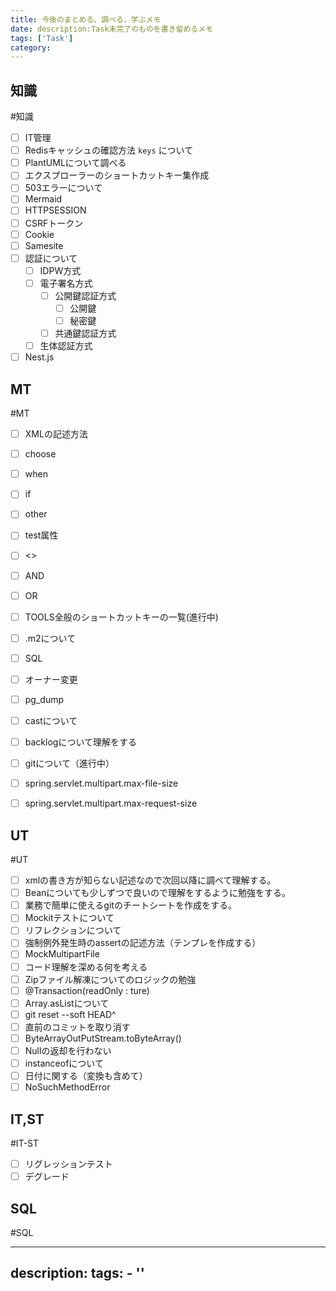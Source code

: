 ```yaml
---
title: 今後のまとめる、調べる、学ぶメモ
date: description:Task未完了のものを書き留めるメモ 
tags: ['Task']
category: 
---
```


## 知識 
#知識

- [ ] IT管理
- [ ] Redisキャッシュの確認方法 `keys` について
- [ ] PlantUMLについて調べる
- [ ] エクスプローラーのショートカットキー集作成
- [ ] 503エラーについて
- [ ] Mermaid
- [ ] HTTPSESSION
- [ ] CSRFトークン
- [ ] Cookie
- [ ] Samesite
- [ ] 認証について
	- [ ] IDPW方式
	- [ ] 電子署名方式
		- [ ] 公開鍵認証方式
			- [ ] 公開鍵
			- [ ] 秘密鍵
		- [ ] 共通鍵認証方式
	- [ ] 生体認証方式
- [ ] Nest.js

## MT
#MT
- [ ] XMLの記述方法
- [ ] choose
- [ ] when
- [ ] if
- [ ] other
- [ ] test属性
- [ ] <>
- [ ] AND
- [ ] OR
- [ ] TOOLS全般のショートカットキーの一覧(進行中)
- [ ] .m2について
- [ ] SQL
- [ ] オーナー変更
- [ ] pg_dump
- [ ] castについて
- [ ] backlogについて理解をする
- [ ] gitについて（進行中）
- [ ] spring.servlet.multipart.max-file-size
- [ ] spring.servlet.multipart.max-request-size


## UT
#UT
- [ ] xmlの書き方が知らない記述なので次回以降に調べて理解する。
- [ ] Beanについても少しずつで良いので理解をするように勉強をする。
- [ ] 業務で簡単に使えるgitのチートシートを作成をする。
- [ ] Mockitテストについて
- [ ] リフレクションについて
- [ ] 強制例外発生時のassertの記述方法（テンプレを作成する）
- [ ] MockMultipartFile
- [ ] コード理解を深める何を考える
- [ ] Zipファイル解凍についてのロジックの勉強
- [ ] @Transaction(readOnly : ture)
- [ ] Array.asListについて
- [ ] git reset --soft HEAD^
- [ ] 直前のコミットを取り消す
- [ ] ByteArrayOutPutStream.toByteArray()
- [ ] Nullの返却を行わない
- [ ] instanceofについて
- [ ] 日付に関する（変換も含めて）
- [ ] NoSuchMethodError

## IT,ST
#IT-ST
- [ ] リグレッションテスト
- [ ] デグレード

## SQL
#SQL

---
description: 
tags: 
    - '' 
---
